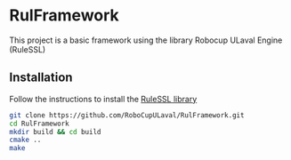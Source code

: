 # RulFramework
This project is a basic framework using the library Robocup ULaval Engine (RuleSSL)

## Installation
Follow the instructions to install the [RuleSSL library](https://github.com/RoboCupULaval/RuleSSL)
```sh
git clone https://github.com/RoboCupULaval/RulFramework.git
cd RulFramework
mkdir build && cd build
cmake ..
make
```
